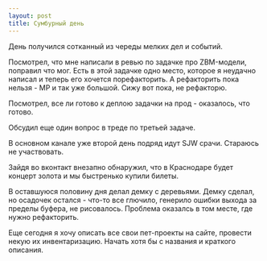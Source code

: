 ```yaml
---
layout: post
title: Сумбурный день
---
```


День получился сотканный из череды мелких дел и событий. 

Посмотрел, что мне написали в ревью по задачке про ZBM-модели, поправил что мог. Есть в этой задачке одно место, которое 
я неудачно написал и теперь его хочется порефакторить. А рефакторить пока нельзя - МР и так уже большой. Сижу вот пока, не
рефакторю.

Посмотрел, все ли готово к деплою задачки на прод - оказалось, что готово.

Обсудил еще один вопрос в треде по третьей задаче.

В основном канале уже второй день подряд идут SJW срачи. Стараюсь не участвовать.

Зайдя во вконтакт внезапно обнаружил, что в Краснодаре будет концерт золота и мы быстренько купили билеты.

В оставшуюся половину дня делал демку с деревьями. Демку сделал, но осадочек остался - что-то все глючило, генерило ошибки 
выхода за пределы буфера, не рисовалось. Проблема оказалсь в том месте, где нужно рефакторить.

Еще сегодня я хочу описать все свои пет-проекты на сайте, провести некую их инвентаризацию. Начать хотя бы с названия 
и краткого описания.